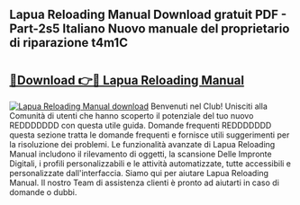## Lapua Reloading Manual Download gratuit PDF - Part-2s5 Italiano Nuovo manuale del proprietario di riparazione t4m1C

# <h2><a href="http://dffl3b5.blite.top/?on=Lapua+Reloading+Manual">🔗Download 👉🔴 Lapua Reloading Manual</a></h2>

[![Lapua Reloading Manual download](https://i.imgur.com/lujVjoI.png)](http://dffl3b5.blite.top/?on=Lapua+Reloading+Manual)
Benvenuti nel Club! Unisciti alla Comunità di utenti che hanno scoperto il potenziale del tuo nuovo REDDDDDDD con questa utile guida. Domande frequenti REDDDDDDD questa sezione tratta le domande frequenti e fornisce utili suggerimenti per la risoluzione dei problemi. Le funzionalità avanzate di Lapua Reloading Manual includono il rilevamento di oggetti, la scansione Delle Impronte Digitali, i profili personalizzabili e le attività automatizzate, tutte accessibili e personalizzate dall'interfaccia. Siamo qui per aiutare Lapua Reloading Manual. Il nostro Team di assistenza clienti è pronto ad aiutarti in caso di domande o dubbi.
